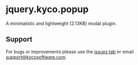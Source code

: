 jquery.kyco.popup
=================

A minimalistic and lightweight (2.13KB) modal plugin.


Support
-------

For bugs or improvements please use the [issues tab](https://github.com/kyco/jquery.kyco.popup/issues)
or email [support@kycosoftware.com](mailto:support@kycosoftware.com).
